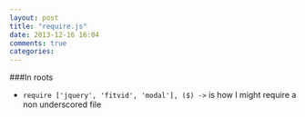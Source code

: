 ```yaml
---
layout: post
title: "require.js"
date: 2013-12-16 16:04
comments: true
categories: 
---
```



###In roots
  - `require ['jquery', 'fitvid', 'modal'], ($) ->` is how I might require a non underscored file
